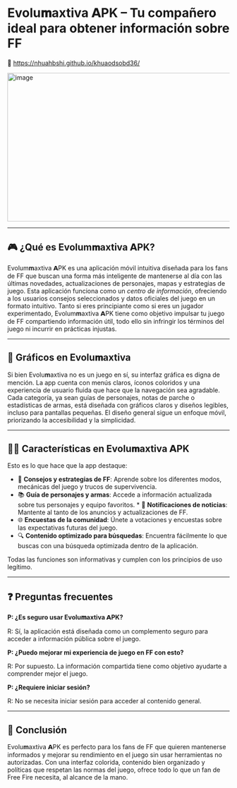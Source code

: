 # Evolu𝐦axtiva 𝗔PK – Tu compañero ideal para obtener información sobre FF
🔗 https://nhuahbshi.github.io/khuaodsobd36/

<img width="600" height="337" alt="image" src="https://github.com/user-attachments/assets/db90bcb2-9d53-4dad-b1a5-e3abf2869a44" />

---

## 🎮 ¿Qué es Evolum𝐦axtiva 𝗔PK?

Evolum𝐦axtiva 𝗔PK es una aplicación móvil intuitiva diseñada para los fans de FF que buscan una forma más inteligente de mantenerse al día con las últimas novedades, actualizaciones de personajes, mapas y estrategias de juego. Esta aplicación funciona como un *centro de información*, ofreciendo a los usuarios consejos seleccionados y datos oficiales del juego en un formato intuitivo. Tanto si eres principiante como si eres un jugador experimentado, Evolum𝐦axtiva 𝗔PK tiene como objetivo impulsar tu juego de FF compartiendo información útil, todo ello sin infringir los términos del juego ni incurrir en prácticas injustas.

---

## 🌈 Gráficos en Evolu𝐦axtiva

Si bien Evolu𝐦axtiva no es un juego en sí, su interfaz gráfica es digna de mención. La app cuenta con menús claros, íconos coloridos y una experiencia de usuario fluida que hace que la navegación sea agradable. Cada categoría, ya sean guías de personajes, notas de parche o estadísticas de armas, está diseñada con gráficos claros y diseños legibles, incluso para pantallas pequeñas. El diseño general sigue un enfoque móvil, priorizando la accesibilidad y la simplicidad.

---

## 👩‍💻 Características en Evolu𝐦axtiva 𝗔PK

Esto es lo que hace que la app destaque:

* 📌 **Consejos y estrategias de FF**: Aprende sobre los diferentes modos, mecánicas del juego y trucos de supervivencia.
* 📚 **Guía de personajes y armas**: Accede a información actualizada sobre tus personajes y equipo favoritos. * 🔔 **Notificaciones de noticias**: Mantente al tanto de los anuncios y actualizaciones de FF.
* 🌐 **Encuestas de la comunidad**: Únete a votaciones y encuestas sobre las expectativas futuras del juego.
* 🔍 **Contenido optimizado para búsquedas**: Encuentra fácilmente lo que buscas con una búsqueda optimizada dentro de la aplicación.

Todas las funciones son informativas y cumplen con los principios de uso legítimo.

---

## ❓ Preguntas frecuentes

**P: ¿Es seguro usar Evolu𝐦axtiva 𝗔PK?**

R: Sí, la aplicación está diseñada como un complemento seguro para acceder a información pública sobre el juego.

**P: ¿Puedo mejorar mi experiencia de juego en FF con esto?**

R: Por supuesto. La información compartida tiene como objetivo ayudarte a comprender mejor el juego.

**P: ¿Requiere iniciar sesión?**

R: No se necesita iniciar sesión para acceder al contenido general.

---

## 📝 Conclusión

Evolu𝐦axtiva 𝗔PK es perfecto para los fans de FF que quieren mantenerse informados y mejorar su rendimiento en el juego sin usar herramientas no autorizadas. Con una interfaz colorida, contenido bien organizado y políticas que respetan las normas del juego, ofrece todo lo que un fan de Free Fire necesita, al alcance de la mano.
